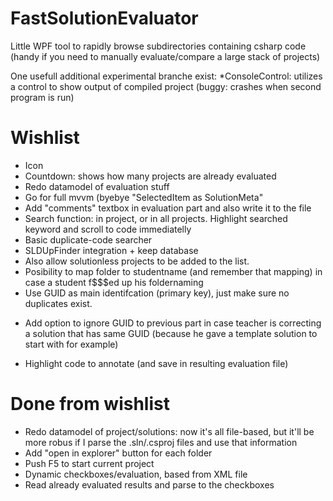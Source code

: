 FastSolutionEvaluator
=====================

Little WPF tool to rapidly browse subdirectories containing csharp code (handy if you need to manually evaluate/compare a large stack of projects)

One usefull additional experimental branche exist:
	*ConsoleControl: utilizes a control to show output of compiled project (buggy: crashes when second program is run)

# Wishlist
* Icon
* Countdown: shows how many projects are already evaluated 
* Redo datamodel of evaluation stuff
* Go for full mvvm (byebye "SelectedItem as SolutionMeta"
* Add "comments" textbox in evaluation part and also write it to the file
* Search function: in project, or in all projects. Highlight searched keyword and scroll to code immediatelly
* Basic duplicate-code searcher 
* SLDUpFinder integration + keep database
* Also allow solutionless projects to be added to the list.
* Posibility to map folder to studentname (and remember that mapping) in case a student f$$$ed up his foldernaming
* Use GUID as main identifcation (primary key), just make sure no duplicates exist. 
- Add option to ignore GUID to previous part in case teacher is correcting a solution that has same GUID (because he gave a template solution to start with for example)
* Highlight code to annotate (and save in resulting evaluation file)

# Done from wishlist
* Redo datamodel of project/solutions: now it's all file-based, but it'll be more robus if I parse the .sln/.csproj files and use that information
* Add "open in explorer" button for each folder
* Push F5 to start current project
* Dynamic checkboxes/evaluation, based from XML file
* Read already evaluated results and parse to the checkboxes